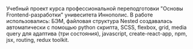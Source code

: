 Учебный проект курса профессиональной переподготовки "Основы Frontend-разработки" унивеситета Иннополис.
В работе использовались: БЭМ, файловая структура Nested создавалась автоматически с помощью python скрипта, SCSS, flexbox, grid, media query для адаптива (три состояния), javascript, create-react-app, npm, jsx, routing, redux toolkit.
